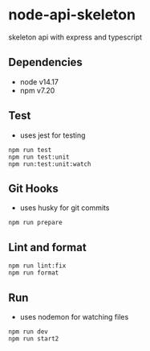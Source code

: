 # node-api-skeleton

skeleton api with express and typescript

## Dependencies

- node v14.17
- npm v7.20

## Test

- uses jest for testing

```
npm run test
npm run test:unit
npm run:test:unit:watch
```

## Git Hooks

- uses husky for git commits

```
npm run prepare
```

## Lint and format

```
npm run lint:fix
npm run format
```

## Run

- uses nodemon for watching files

```
npm run dev
npm run start2
```
